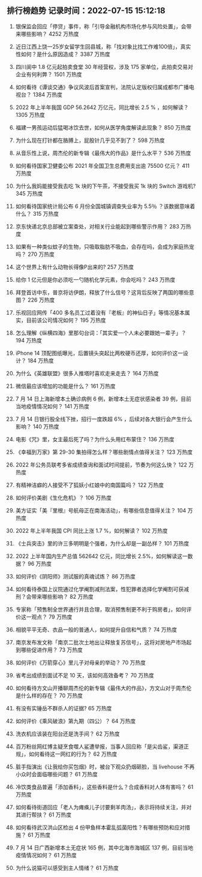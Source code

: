 
## 排行榜趋势 记录时间：2022-07-15 15:12:18
  
  1. 银保监会回应「停贷」事件，称「引导金融机构市场化参与风险处置」，会带来哪些影响？ 4252 万热度
    
  2. 近日江西上饶一25岁女留学生回县城，称「找对象比找工作难100倍」，真实性如何？是什么原因造成？ 3387 万热度
    
  3. 四川阆中 1.8 亿元起拍卖食堂 30 年经营权，涉及 175 家单位，此拍卖交易对企业有何利弊？ 1501 万热度
    
  4. 如何看待《谭谈交通》争议风波后首案宣判，法院认定版权归属成都市广播电视台？ 1384 万热度
    
  5. 2022 年上半年我国 GDP 56.2642 万亿元，同比增长 2.5 % ，如何解读？ 1305 万热度
    
  6. 福建一男孩运动后猛喝冰饮去世，如何从医学角度解读此现象？ 850 万热度
    
  7. 为什么现在打针都在胳膊上，屁股针几乎见不到了？ 598 万热度
    
  8. 从音乐性上说，周杰伦的新专辑《最伟大的作品》是什么水平？ 536 万热度
    
  9. 如何看待国家卫健委公布 2021 年全国卫生总费用支出逾 75500 亿元？ 411 万热度
    
  10. 为什么我妈能接受我去吃 1k 块的下午茶，不接受我买 1k 块的 Switch 游戏机? 345 万热度
    
  11. 如何看待国家统计局公布 6 月份全国城镇调查失业率为 5.5％ ？该数据意味着什么？ 315 万热度
    
  12. 京东快递北京总部被立案查处，对相关行业能起到哪些警示作用？ 283 万热度
    
  13. 如果有一种类似蚊子的生物，只吸取脂肪不吸血，会存在吗，会成为家庭热宠吗？ 270 万热度
    
  14. 这个世界上有什么动物长得像P出来的? 257 万热度
    
  15. 给你 1 亿元但是你必须吃一勺随机化学元素，你会吃吗？ 243 万热度
    
  16. 拜登首访中东，普京将访伊朗，释放了什么信号？这背后反映了两国的哪些意图？ 226 万热度
    
  17. 乐视回应网传「400 多名员工过着没有『老板』的神仙日子」等情况基本属实，目前该公司情况如何？ 195 万热度
    
  18. 怎么理解《纵横四海》里那句台词：「其实爱一个人未必要跟她一辈子」？ 194 万热度
    
  19. iPhone 14 顶配图纸曝光，后置镜头突起比两枚硬币还厚，如何评价这一设计？ 184 万热度
    
  20. 为什么《英雄联盟》很多人推塔时喜欢走来走去？ 164 万热度
    
  21. 微信最应该增加的功能是什么？ 161 万热度
    
  22. 7 月 14 日上海新增本土确诊病例 6 例，新增本土无症状感染者 39 例，目前当地疫情情况如何？ 141 万热度
    
  23. 7 月 14 日银行股全线下挫，招行一度跌超 6% ，后续对各大银行会产生什么影响？ 140 万热度
    
  24. 电影《咒》里，女主最后死了吗？为什么头用红布蒙住？ 136 万热度
    
  25. 《幸福到万家》第 29-30 集拍得怎么样？哪些剧情点值得关注？ 123 万热度
    
  26. 2022 年公务员联考多省成绩查询和面试时间提前，节奏为何这么快？ 122 万热度
    
  27. 有精神洁癖的人接受不了狐妖小红娘中的南国篇吗？ 122 万热度
    
  28. 如何评价美剧《生化危机》？ 106 万热度
    
  29. 美方证实「美『里根』号航母正在南海活动」，有哪些信息值得关注？ 104 万热度
    
  30. 2022 年上半年我国 CPI 同比上涨 1.7 %，如何解读？ 102 万热度
    
  31. 《士兵突击》里的许三多明明是个强者，为什么却是一副怂样？ 101 万热度
    
  32. 2022 上半年国内生产总值 562642 亿元，同比增长 2.5%，如何解读这一数据？ 96 万热度
    
  33. 如何评价《阴阳师》测试服的真魂试炼？ 86 万热度
    
  34. 如何看待泰国上议院通过化学阉割减刑法案，性犯罪者选择化学阉割可获减刑？会带来哪些影响？ 82 万热度
    
  35. 专家称「预售制全世界通行并且合理，取消预售制更不利于购房者」，如何评价这一观点？ 79 万热度
    
  36. 相貌平平无奇、衣品一般的普通人，如何提升自信和气质？ 74 万热度
    
  37. 南京发布发文称「南京二批次土地出让释放复苏信号」，这将对房地产市场起到哪些促进作用？ 73 万热度
    
  38. 如何评价《万箭穿心》里儿子对母亲的举动？ 70 万热度
    
  39. 省考出成绩到面试不足 10 天，该如何高效备考？ 70 万热度
    
  40. 如何看待方文山开播聊周杰伦的新专辑《最伟大的作品》，方文山对于周杰伦是什么样的存在？ 70 万热度
    
  41. 有没有实锤岳不群杀人的证据? 65 万热度
    
  42. 如何评价《乘风破浪》第九期（四公）？ 64 万热度
    
  43. 洗衣机应该装在阳台还是洗手间？ 62 万热度
    
  44. 百万粉丝网红博主疑烹食噬人鲨遭举报，当事人回应称「是尖齿鲨，渠道正规」，如何看待这一网红的行为？ 62 万热度
    
  45. 脏手指演出《让我给你买包烟》时，被台下观众扔烟砸脸，当 livehouse 不再小众时会面临哪些问题？ 61 万热度
    
  46. 冷饮类食品普遍「添加香料」，这些香料是什么？合成香料对人体有害吗？ 61 万热度
    
  47. 如何看待街道回应「老人为瘫痪儿子讨要剩羊肉汤」，表示将持续关注，并对其进行帮扶？ 61 万热度
    
  48. 如何看待武汉洪山区检出 4 份甲鱼样本霍乱弧菌阳性？有哪些预防和应对措施？ 61 万热度
    
  49. 7 月 14 日广西新增本土无症状 165 例，其中北海市海城区 137 例，目前当地疫情情况如何？ 61 万热度
    
  50. 为什么说猫可以感受到主人情绪？ 61 万热度
    